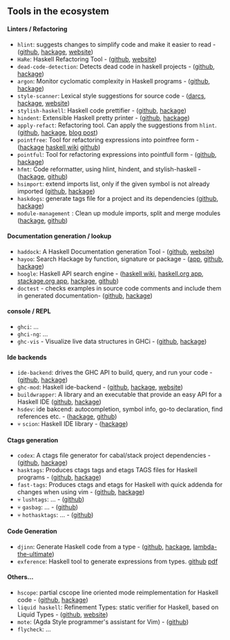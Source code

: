 ## Tools in the ecosystem

#### Linters / Refactoring

* `hlint`: suggests changes to simplify code and make it easier to read -
  ([github](https://github.com/ndmitchell/hlint),
  [hackage](https://hackage.haskell.org/package/hlint),
  [website](http://community.haskell.org/~ndm/hlint/))
* `HaRe`: Haskell Refactoring Tool -
  ([github](https://github.com/alanz/HaRe),
  [website](http://www.cs.kent.ac.uk/projects/refactor-fp/))
* `dead-code-detection`: Detects dead code in haskell projects -
  ([github](https://github.com/soenkehahn/dead-code-detection),
  [hackage](http://hackage.haskell.org/package/dead-code-detection))
* `argon`: Monitor cyclomatic complexity in Haskell programs -
  ([github](https://github.com/rubik/argon),
  [hackage](http://hackage.haskell.org/package/argon))
* `style-scanner`: Lexical style suggestions for source code -
  ([darcs](http://code.haskell.org/style-scanner/),
  [hackage](http://hackage.haskell.org/package/scan),
  [website](http://projects.haskell.org/style-scanner/))
* `stylish-haskell`: Haskell code prettifier -
  ([github](https://github.com/jaspervdj/stylish-haskell),
  [hackage](http://hackage.haskell.org/package/stylish-haskell))
* `hindent`: Extensible Haskell pretty printer -
  ([github](https://github.com/chrisdone/hindent),
  [hackage](https://hackage.haskell.org/package/hindent))
* `apply-refact`: Refactoring tool.  Can apply the suggestions from `hlint`.
  ([github](https://github.com/mpickering/apply-refact),
  [hackage](http://hackage.haskell.org/package/apply-refact),
  [blog post](http://mpickering.github.io/posts/2015-11-22-hlint-refactor.html))
* `pointfree`: Tool for refactoring expressions into pointfree form -
  ([hackage](http://hackage.haskell.org/package/pointfree)
  [haskell wiki](https://wiki.haskell.org/Pointfree)
  [github](https://github.com/bmillwood/pointfree))
* `pointful`: Tool for refactoring expressions into pointfull form -
  ([github](https://github.com/23Skidoo/pointful),
  [hackage](http://hackage.haskell.org/package/pointful))
* `hfmt`: Code reformatter, using hlint, hindent, and stylish-haskell -
  ([hackage](http://hackage.haskell.org/package/hfmt),
  [github](https://github.com/danstiner/hfmt))
* `hsimport`: extend imports list, only if the given symbol is not already imported
  ([github](https://github.com/dan-t/hsimport),
  [hackage](http://hackage.haskell.org/package/hsimport))
* `haskdogs`: generate tags file for a project and its  dependencies
    ([github](https://github.com/grwlf/haskdogs),
    [hackage](https://hackage.haskell.org/package/haskdogs-0.4.4))
* `module-management` : Clean up module imports, split and merge modules
  ([hackage](https://hackage.haskell.org/package/module-management),
  [github](https://github.com/seereason/module-management))

#### Documentation generation / lookup

* `haddock`: A Haskell Documentation generation Tool -
  ([github](https://github.com/haskell/haddock),
  [website](https://www.haskell.org/haddock/))
* `hayoo`: Search Hackage by function, signature or package -
  ([app](http://hayoo.fh-wedel.de/),
  [github](https://github.com/hunt-framework/hayoo),
  [hackage](http://hackage.haskell.org/package/Hayoo))
* `hoogle`: Haskell API search engine -
  ([haskell wiki](https://wiki.haskell.org/Hoogle),
  [haskell.org app](https://www.haskell.org/hoogle/),
  [stackage.org app](http://www.stackage.org/),
  [hackage](http://hackage.haskell.org/package/hoogle),
  [github](https://github.com/ndmitchell/hoogle))
* `doctest` - checks examples in source code comments and include them in generated documentation-
  ([github](https://github.com/sol/doctest),
  [hackage](https://hackage.haskell.org/package/doctest))

#### console / REPL

* `ghci`: ...
* `ghci-ng`: ...
* `ghc-vis` - Visualize live data structures in GHCi -
  ([github](https://github.com/def-/ghc-vis),
  [hackage](http://hackage.haskell.org/package/ghc-vis))

#### Ide backends

* `ide-backend`: drives the GHC API to build, query, and run your code -
  ([github](https://github.com/fpco/ide-backend),
  [hackage](http://hackage.haskell.org/package/ide-backend))
* `ghc-mod`: Haskell ide-backend -
  ([github](https://github.com/kazu-yamamoto/ghc-mod),
  [hackage](https://hackage.haskell.org/package/ghc-mod),
  [website](http://www.mew.org/~kazu/proj/ghc-mod/))
* `buildwrapper`: A library and an executable that provide an easy API for a Haskell IDE
  ([github](https://github.com/JPMoresmau/BuildWrapper),
  [hackage](https://hackage.haskell.org/package/buildwrapper))
* `hsdev`: ide bakcend: autocompletion, symbol info, go-to declaration, find references etc. -
  ([hackage](http://hackage.haskell.org/package/hsdev),
  [github](https://github.com/mvoidex/hsdev))
* :skull: `scion`: Haskell IDE library -
  ([hackage](https://hackage.haskell.org/package/scion))

#### Ctags generation

  * `codex`: A ctags file generator for cabal/stack project dependencies -
    ([github](https://github.com/aloiscochard/codex),
    [hackage](https://hackage.haskell.org/package/codex))
  * `hasktags`: Produces ctags tags and etags TAGS files for Haskell programs -
    ([github](https://github.com/MarcWeber/hasktags),
    [hackage](https://hackage.haskell.org/package/hasktags))
  * `fast-tags`: Produces ctags and etags for Haskell with quick addenda for changes when using vim -
    ([github](https://github.com/elaforge/fast-tags),
    [hackage](https://hackage.haskell.org/package/fast-tags))
  * :skull: `lushtags`: ... -
    ([github](https://github.com/bitc/lushtags))
  * :skull: `gasbag`: ... -
    ([github](http://kingfisher.nfshost.com/sw/gasbag))
  * :skull: `hothasktags`: ... -
    ([github](http://hackage.haskell.org/package/hothasktags))

#### Code Generation

  * `djinn`: Generate Haskell code from a type -
    ([github](https://github.com/augustss/djinn),
    [hackage](https://hackage.haskell.org/package/djinn),
    [lambda-the-ultimate](http://lambda-the-ultimate.org/node/1178))
  * `exference`: Haskell tool to generate expressions from types.
    [github](https://github.com/lspitzner/exference/)
    [pdf](https://github.com/lspitzner/exference-paper/raw/master/exference.pdf)

#### Others...

* `hscope`: partial cscope line oriented mode reimplementation for Haskell code -
  ([github](https://github.com/bosu/hscope),
  [hackage](https://hackage.haskell.org/package/hscope))
* `liquid haskell`: Refinement Types: static verifier for Haskell, based on Liquid Types -
  ([github](https://github.com/ucsd-progsys/liquidhaskell),
  [website](http://goto.ucsd.edu/~rjhala/liquid/haskell/blog/about/))
* `mote`: (Agda Style programmer's assistant for Vim) -
  ([github](https://github.com/imeckler/mote))
* `flycheck`: ...
